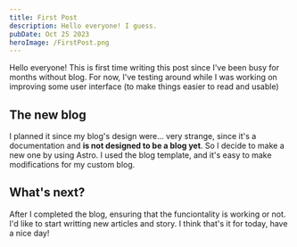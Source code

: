 ```yaml
---
title: First Post
description: Hello everyone! I guess.
pubDate: Oct 25 2023
heroImage: /FirstPost.png
---
```

Hello everyone! This is first time writing this post since I've been busy for months without blog. 
For now, I've testing around while I was working on improving some user interface (to make things easier to read and usable)

## The new blog
I planned it since my blog's design were... very strange, since it's a documentation and **is not designed to be a blog yet**. So I decide to make a new one by using Astro. I used the blog template, and it's easy to make modifications for my custom blog.

## What's next?
After I completed the blog, ensuring that the funciontality is working or not. I'd like to start writting new articles and story. I think that's it for today, have a nice day! 
